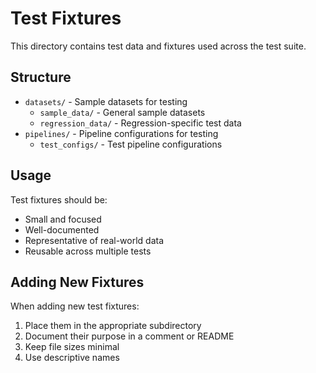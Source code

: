 # Test Fixtures

This directory contains test data and fixtures used across the test suite.

## Structure

- `datasets/` - Sample datasets for testing
  - `sample_data/` - General sample datasets
  - `regression_data/` - Regression-specific test data
- `pipelines/` - Pipeline configurations for testing
  - `test_configs/` - Test pipeline configurations

## Usage

Test fixtures should be:
- Small and focused
- Well-documented
- Representative of real-world data
- Reusable across multiple tests

## Adding New Fixtures

When adding new test fixtures:
1. Place them in the appropriate subdirectory
2. Document their purpose in a comment or README
3. Keep file sizes minimal
4. Use descriptive names
